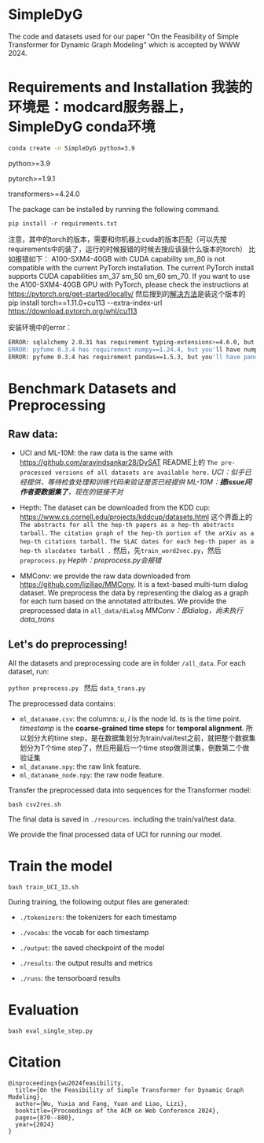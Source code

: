 # SimpleDyG

The code and datasets used for our paper "On the Feasibility of Simple Transformer for Dynamic Graph Modeling" which is accepted by WWW 2024.

# Requirements and Installation 我装的环境是：modcard服务器上，SimpleDyG conda环境

```bash
conda create -n SimpleDyG python=3.9
```


python>=3.9

pytorch>=1.9.1

transformers>=4.24.0

The package can be installed by running the following command.

`pip install -r requirements.txt`

注意，其中的torch的版本，需要和你机器上cuda的版本匹配（可以先按requirements中的装了，运行的时候报错的时候去搜应该装什么版本的torch）
比如报错如下：
A100-SXM4-40GB with CUDA capability sm_80 is not compatible with the current PyTorch installation.
The current PyTorch install supports CUDA capabilities sm_37 sm_50 sm_60 sm_70.
If you want to use the A100-SXM4-40GB GPU with PyTorch, please check the instructions at https://pytorch.org/get-started/locally/
然后搜到的[解决方法](https://github.com/acids-ircam/RAVE/discussions/123)是装这个版本的
pip install torch==1.11.0+cu113 --extra-index-url https://download.pytorch.org/whl/cu113

安装环境中的error：
```bash
ERROR: sqlalchemy 2.0.31 has requirement typing-extensions>=4.6.0, but you'll have typing-extensions 4.5.0 which is incompatible.
ERROR: pyfume 0.3.4 has requirement numpy==1.24.4, but you'll have numpy 1.24.3 which is incompatible.
ERROR: pyfume 0.3.4 has requirement pandas==1.5.3, but you'll have pandas 2.0.1 which is incompatible.
```

# Benchmark Datasets and Preprocessing

## Raw data:

- UCI and  ML-10M: the raw data is the same with  https://github.com/aravindsankar28/DySAT
README上的 `The pre-processed versions of all datasets are available here.`
*UCI：似乎已经提供，等待检查处理和训练代码来验证是否已经提供*
*ML-10M：**提issue问作者要数据集了**，现在的链接不对*

- Hepth: The dataset can be downloaded from the KDD cup:  https://www.cs.cornell.edu/projects/kddcup/datasets.html
这个界面上的 
`The abstracts for all the hep-th papers as a hep-th abstracts tarball.`
`The citation graph of the hep-th portion of the arXiv as a hep-th citations tarball.`
`The SLAC dates for each hep-th paper as a hep-th slacdates tarball .`
然后，先`train_word2vec.py`，然后`preprocess.py`
*Hepth：preprocess.py会报错*

- MMConv: we provide the raw data downloaded from https://github.com/liziliao/MMConv. It is a text-based multi-turn dialog dataset. We preprocess the data by representing the dialog as a graph for each turn based on the annotated attributes. We provide the preprocessed data in `all_data/dialog`
*MMConv：即dialog，尚未执行 data_trans*

## Let's do preprocessing! 

All the datasets and preprocessing code are in folder `/all_data`. For each dataset, run:

`python preprocess.py ` 
然后
`data_trans.py`


The preprocessed data contains:

- `ml_dataname.csv`: the columns: *u*, *i* is the node Id. *ts* is the time point. *timestamp* is the **coarse-grained time steps** for **temporal alignment**.
所以划分大的time step，是在数据集划分为train/val/test之前，就把整个数据集划分为T个time step了，然后用最后一个time step做测试集，倒数第二个做验证集
- `ml_dataname.npy`: the raw link feature. 
- `ml_dataname_node.npy`: the raw node feature. 

Transfer the preprocessed data into sequences for the Transformer model: 

`bash csv2res.sh`

The final data is saved in  `./resources`. including the train/val/test data.

We provide the final processed data of UCI for running our model.

# Train the model 

`bash train_UCI_13.sh`

During training, the following output files are generated:

- `./tokenizers`: the tokenizers for each timestamp

- `./vocabs`: the vocab for each timestamp

- `./output`: the saved checkpoint of the model

- `./results`: the output results and metrics 

- `./runs`: the tensorboard results


# Evaluation 

`bash eval_single_step.py`

# Citation
```
@inproceedings{wu2024feasibility,
  title={On the Feasibility of Simple Transformer for Dynamic Graph Modeling},
  author={Wu, Yuxia and Fang, Yuan and Liao, Lizi},
  booktitle={Proceedings of the ACM on Web Conference 2024},
  pages={870--880},
  year={2024}
}

```
